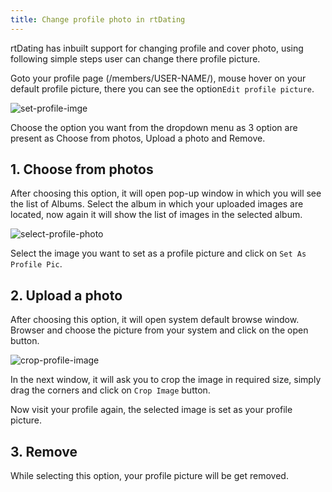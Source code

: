 ```yaml
---
title: Change profile photo in rtDating
---
```


rtDating has inbuilt support for changing profile and cover photo, using following simple steps user can change there profile picture.

Goto your profile page (/members/USER-NAME/), mouse hover on your default profile picture, there you can see the option`Edit profile picture`.

![set-profile-imge](https://cloud.githubusercontent.com/assets/1140315/5521928/d3fac91a-89d3-11e4-9d16-4413a2225ac0.png)

Choose the option you want from the dropdown menu as 3 option are present as Choose from photos, Upload a photo and Remove.


## 1. Choose from photos


After choosing this option, it will open pop-up window in which you will see the list of Albums. Select the album in which your uploaded images are located, now again it will show the list of images in the selected album.

![select-profile-photo](https://cloud.githubusercontent.com/assets/1140315/5522027/d83afa7a-89d5-11e4-9313-d5121a98feb9.png)

Select the image you want to set as a profile picture and click on `Set As Profile Pic`.


## 2. Upload a photo


After choosing this option, it will open system default browse window. Browser and choose the picture from your system and click on the open button.

![crop-profile-image](https://cloud.githubusercontent.com/assets/1140315/5522059/c5376cbe-89d6-11e4-81b5-5096c3771866.png)

In the next window, it will ask you to crop the image in required size, simply drag the corners and click on `Crop Image` button.

Now visit your profile again, the selected image is set as your profile picture.


## 3. Remove


While selecting this option, your profile picture will be get removed.
